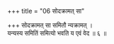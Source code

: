 +++
title = "06 सोदक्रामत् सा"

+++
सोदक्रामत् सा समितौ न्यक्रामत् ।  
यन्यस्य समितिं समित्यो भवति य एवं वेद ॥ ६ ॥